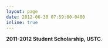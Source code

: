 ```yaml
---
layout: page
date: 2012-06-30 07:59:00-0400
inline: true
---
```


<b>2011-2012 Student Scholarship, USTC</b>.